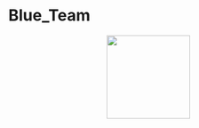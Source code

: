# Blue_Team
<p align = "center">
<img width=150px src="https://github.com/user-attachments/assets/fd86c5e7-8709-42ba-8f95-894732244ff9"/>
</p>

